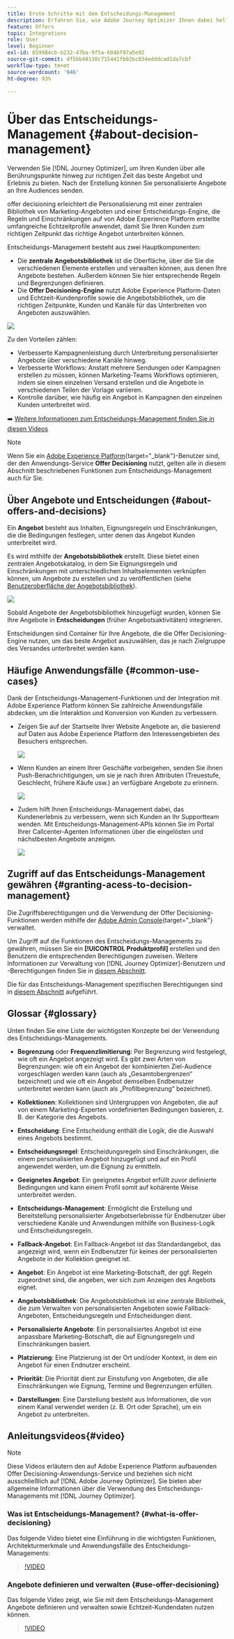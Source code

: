 ```yaml
---
title: Erste Schritte mit dem Entscheidungs-Management
description: Erfahren Sie, wie Adobe Journey Optimizer Ihnen dabei helfen kann, Ihren Kunden das richtige Angebot zum richtigen Zeitpunkt zu senden.
feature: Offers
topic: Integrations
role: User
level: Beginner
exl-id: 659984cb-b232-47ba-9f5a-604bf97a5e92
source-git-commit: df5bb48130c715441fb02bc034edddcad1da7cbf
workflow-type: tm+mt
source-wordcount: '946'
ht-degree: 93%

---
```


# Über das Entscheidungs-Management  {#about-decision-management}

Verwenden Sie [!DNL Journey Optimizer], um Ihren Kunden über alle Berührungspunkte hinweg zur richtigen Zeit das beste Angebot und Erlebnis zu bieten. Nach der Erstellung können Sie personalisierte Angebote an Ihre Audiences senden.

offer decisioning erleichtert die Personalisierung mit einer zentralen Bibliothek von Marketing-Angeboten und einer Entscheidungs-Engine, die Regeln und Einschränkungen auf von Adobe Experience Platform erstellte umfangreiche Echtzeitprofile anwendet, damit Sie Ihren Kunden zum richtigen Zeitpunkt das richtige Angebot unterbreiten können.

Entscheidungs-Management besteht aus zwei Hauptkomponenten:

* Die **zentrale Angebotsbibliothek** ist die Oberfläche, über die Sie die verschiedenen Elemente erstellen und verwalten können, aus denen Ihre Angebote bestehen. Außerdem können Sie hier entsprechende Regeln und Begrenzungen definieren.
* Die **Offer Decisioning-Engine** nutzt Adobe Experience Platform-Daten und Echtzeit-Kundenprofile sowie die Angebotsbibliothek, um die richtigen Zeitpunkte, Kunden und Kanäle für das Unterbreiten von Angeboten auszuwählen.

![](../assets/architecture.png)

Zu den Vorteilen zählen:

* Verbesserte Kampagnenleistung durch Unterbreitung personalisierter Angebote über verschiedene Kanäle hinweg.
* Verbesserte Workflows: Anstatt mehrere Sendungen oder Kampagnen erstellen zu müssen, können Marketing-Teams Workflows optimieren, indem sie einen einzelnen Versand erstellen und die Angebote in verschiedenen Teilen der Vorlage variieren.
* Kontrolle darüber, wie häufig ein Angebot in Kampagnen den einzelnen Kunden unterbreitet wird.

➡️ [Weitere Informationen zum Entscheidungs-Management finden Sie in diesen Videos](#video)


>[!NOTE]
>
>Wenn Sie ein [Adobe Experience Platform](https://experienceleague.adobe.com/docs/experience-platform/landing/home.html?lang=de){target=&quot;_blank&quot;}-Benutzer sind, der den Anwendungs-Service **Offer Decisioning** nutzt, gelten alle in diesem Abschnitt beschriebenen Funktionen zum Entscheidungs-Management auch für Sie.

## Über Angebote und Entscheidungen {#about-offers-and-decisions}

Ein **Angebot** besteht aus Inhalten, Eignungsregeln und Einschränkungen, die die Bedingungen festlegen, unter denen das Angebot Kunden unterbreitet wird.

Es wird mithilfe der **Angebotsbibliothek** erstellt. Diese bietet einen zentralen Angebotskatalog, in dem Sie Eignungsregeln und Einschränkungen mit unterschiedlichen Inhaltselementen verknüpfen können, um Angebote zu erstellen und zu veröffentlichen (siehe [Benutzeroberfläche der Angebotsbibliothek](../get-started/user-interface.md)).

![](../assets/offer_structure.png)

Sobald Angebote der Angebotsbibliothek hinzugefügt wurden, können Sie Ihre Angebote in **Entscheidungen** (früher Angebotsaktivitäten) integrieren.

Entscheidungen sind Container für Ihre Angebote, die die Offer Decisioning-Engine nutzen, um das beste Angebot auszuwählen, das je nach Zielgruppe des Versandes unterbreitet werden kann.

## Häufige Anwendungsfälle {#common-use-cases}

Dank der Entscheidungs-Management-Funktionen und der Integration mit Adobe Experience Platform können Sie zahlreiche Anwendungsfälle abdecken, um die Interaktion und Konversion von Kunden zu verbessern.

* Zeigen Sie auf der Startseite Ihrer Website Angebote an, die basierend auf Daten aus Adobe Experience Platform den Interessengebieten des Besuchers entsprechen.

   ![](../assets/website.png)

* Wenn Kunden an einem Ihrer Geschäfte vorbeigehen, senden Sie ihnen Push-Benachrichtigungen, um sie je nach ihren Attributen (Treuestufe, Geschlecht, frühere Käufe usw.) an verfügbare Angebote zu erinnern.

   ![](../assets/push_sample.png)

* Zudem hilft Ihnen Entscheidungs-Management dabei, das Kundenerlebnis zu verbessern, wenn sich Kunden an Ihr Supportteam wenden. Mit Entscheidungs-Management-APIs können Sie im Portal Ihrer Callcenter-Agenten Informationen über die eingelösten und nächstbesten Angebote anzeigen.

   ![](../../assets/do-not-localize/call-center.png)

## Zugriff auf das Entscheidungs-Management gewähren {#granting-acess-to-decision-management}

Die Zugriffsberechtigungen und die Verwendung der Offer Decisioning-Funktionen werden mithilfe der [Adobe Admin Console](https://helpx.adobe.com/de/enterprise/managing/user-guide.html){target=&quot;_blank&quot;} verwaltet.

Um Zugriff auf die Funktionen des Entscheidungs-Managements zu gewähren, müssen Sie ein **[!UICONTROL Produktprofil]** erstellen und den Benutzern die entsprechenden Berechtigungen zuweisen. Weitere Informationen zur Verwaltung von [!DNL Journey Optimizer]-Benutzern und -Berechtigungen finden Sie in [diesem Abschnitt](../../administration/permissions.md).

Die für das Entscheidungs-Management spezifischen Berechtigungen sind in [diesem Abschnitt](../../administration/high-low-permissions.md#decisions-permissions) aufgeführt.

## Glossar {#glossary}

Unten finden Sie eine Liste der wichtigsten Konzepte bei der Verwendung des Entscheidungs-Managements.

* **Begrenzung** oder **Frequenzlimitierung**: Per Begrenzung wird festgelegt, wie oft ein Angebot angezeigt wird. Es gibt zwei Arten von Begrenzungen: wie oft ein Angebot der kombinierten Ziel-Audience vorgeschlagen werden kann (auch als „Gesamtobergrenzen“ bezeichnet) und wie oft ein Angebot demselben Endbenutzer unterbreitet werden kann (auch als „Profilbegrenzung“ bezeichnet).

* **Kollektionen**: Kollektionen sind Untergruppen von Angeboten, die auf von einem Marketing-Experten vordefinierten Bedingungen basieren, z. B. der Kategorie des Angebots.

* **Entscheidung**: Eine Entscheidung enthält die Logik, die die Auswahl eines Angebots bestimmt.

* **Entscheidungsregel**: Entscheidungsregeln sind Einschränkungen, die einem personalisierten Angebot hinzugefügt und auf ein Profil angewendet werden, um die Eignung zu ermitteln.

* **Geeignetes Angebot**: Ein geeignetes Angebot erfüllt zuvor definierte Bedingungen und kann einem Profil somit auf kohärente Weise unterbreitet werden.

* **Entscheidungs-Management**: Ermöglicht die Erstellung und Bereitstellung personalisierter Angebotserlebnisse für Endbenutzer über verschiedene Kanäle und Anwendungen mithilfe von Business-Logik und Entscheidungsregeln.

* **Fallback-Angebot**: Ein Fallback-Angebot ist das Standardangebot, das angezeigt wird, wenn ein Endbenutzer für keines der personalisierten Angebote in der Kollektion geeignet ist.

* **Angebot**: Ein Angebot ist eine Marketing-Botschaft, der ggf. Regeln zugeordnet sind, die angeben, wer sich zum Anzeigen des Angebots eignet.

* **Angebotsbibliothek**: Die Angebotsbibliothek ist eine zentrale Bibliothek, die zum Verwalten von personalisierten Angeboten sowie Fallback-Angeboten, Entscheidungsregeln und Entscheidungen dient.

* **Personalisierte Angebote**: Ein personalisiertes Angebot ist eine anpassbare Marketing-Botschaft, die auf Eignungsregeln und Einschränkungen basiert.

* **Platzierung**: Eine Platzierung ist der Ort und/oder Kontext, in dem ein Angebot für einen Endnutzer erscheint.

* **Priorität**: Die Priorität dient zur Einstufung von Angeboten, die alle Einschränkungen wie Eignung, Termine und Begrenzungen erfüllen.

* **Darstellungen**: Eine Darstellung besteht aus Informationen, die von einem Kanal verwendet werden (z. B. Ort oder Sprache), um ein Angebot zu unterbreiten.

## Anleitungsvideos{#video}

>[!NOTE]
>
>Diese Videos erläutern den auf Adobe Experience Platform aufbauenden Offer Decisioning-Anwendungs-Service und beziehen sich nicht ausschließlich auf [!DNL Adobe Journey Optimizer]. Sie bieten aber allgemeine Informationen über die Verwendung des Entscheidungs-Managements mit [!DNL Journey Optimizer].

### Was ist Entscheidungs-Management? {#what-is-offer-decisioning}

Das folgende Video bietet eine Einführung in die wichtigsten Funktionen, Architekturmerkmale und Anwendungsfälle des Entscheidungs-Managements:

>[!VIDEO](https://video.tv.adobe.com/v/326961?quality=12&learn=on)

### Angebote definieren und verwalten {#use-offer-decisioning}

Das folgende Video zeigt, wie Sie mit dem Entscheidungs-Management Angebote definieren und verwalten sowie Echtzeit-Kundendaten nutzen können.

>[!VIDEO](https://video.tv.adobe.com/v/326841?quality=12&learn=on)


